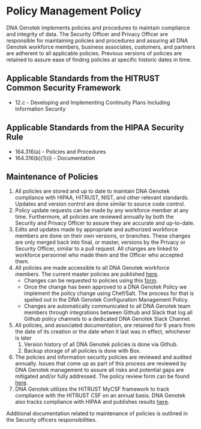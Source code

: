 # Policy Management Policy

DNA Genotek implements policies and procedures to maintain compliance and integrity of data. The Security Officer and Privacy Officer are responsible for maintaining policies and procedures and assuring all DNA Genotek workforce members, business associates, customers, and partners are adherent to all applicable policies. Previous versions of policies are retained to assure ease of finding policies at specific historic dates in time.

## Applicable Standards from the HITRUST Common Security Framework

* 12.c - Developing and Implementing Continuity Plans Including Information Security

## Applicable Standards from the HIPAA Security Rule

* 164.316(a) - Policies and Procedures
* 164.316(b)(1)(i) - Documentation

## Maintenance of Policies

1. All policies are stored and up to date to maintain DNA Genotek compliance with HIPAA, HITRUST, NIST, and other relevant standards. Updates and version control are done similar to source code control.
2. Policy update requests can be made by any workforce member at any time. Furthermore, all policies are reviewed annually by both the Security and Privacy Officer to assure they are accurate and up-to-date.
3. Edits and updates made by appropriate and authorized workforce members are done on their own versions, or branches. These changes are only merged back into final, or master, versions by the Privacy or Security Officer, similar to a pull request. All changes are linked to workforce personnel who made them and the Officer who accepted them.
4. All policies are made accessible to all DNA Genotek workforce members. The current master policies are published [here](https://policy.datica.com).
	* Changes can be requested to policies using this [form](https://docs.google.com/a/catalyze.io/forms/d/1sJ_8DcbbW8i2i85pqXU7JrjHLFYBhFj_TP5uAG4QFZE/viewform).
	* Once the change has been approved to a DNA Genotek Policy we implement the policy change using Chef/Salt. The process for that is spelled out in the DNA Genotek Configuration Management Policy.
	* Changes are automatically communicated to all DNA Genotek team members through integrations between Github and Slack that log all Github policy channels to a dedicated DNA Genotek Slack Channel.
5. All policies, and associated documentation, are retained for 6 years from the date of its creation or the date when it last was in effect, whichever is later
	1. Version history of all DNA Genotek policies is done via Github.
	2. Backup storage of all policies is done with Box.
6. The policies and information security policies are reviewed and audited annually. Issues that come up as part of this process are reviewed by DNA Genotek management to assure all risks and potential gaps are mitigated and/or fully addressed. The policy review form can be found [here](https://docs.google.com/a/catalyze.io/forms/d/1kuyIYA-Z-tmRdfMwrVMl59BujIy9y1dyjMSd8_Wy760/viewform).
7. DNA Genotek utilizes the HITRUST MyCSF framework to track compliance with the HITRUST CSF on an annual basis. DNA Genotek also tracks compliance with HIPAA and publishes results [here](https://hipaa.datica.com).

Additional documentation related to maintenance of policies is outlined in the Security officers responsibilities.

